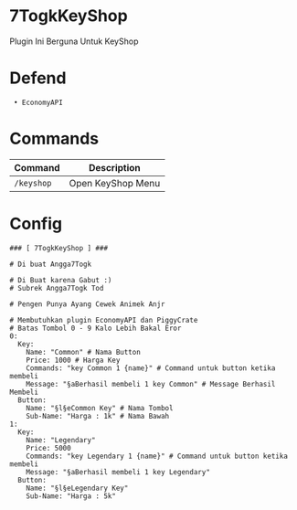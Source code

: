 # 7TogkKeyShop
Plugin Ini Berguna Untuk KeyShop

# Defend
```
 • EconomyAPI

```

# Commands
|**Command**|**Description**|
|-----------|---------------|
|`/keyshop`|Open KeyShop Menu|

# Config
```
### [ 7TogkKeyShop ] ###

# Di buat Angga7Togk

# Di Buat karena Gabut :)
# Subrek Angga7Togk Tod

# Pengen Punya Ayang Cewek Animek Anjr

# Membutuhkan plugin EconomyAPI dan PiggyCrate
# Batas Tombol 0 - 9 Kalo Lebih Bakal Eror
0:
  Key:
    Name: "Common" # Nama Button
    Price: 1000 # Harga Key
    Commands: "key Common 1 {name}" # Command untuk button ketika membeli
    Message: "§aBerhasil membeli 1 key Common" # Message Berhasil Membeli
  Button:
    Name: "§l§eCommon Key" # Nama Tombol
    Sub-Name: "Harga : 1k" # Nama Bawah 
1:
  Key:
    Name: "Legendary"
    Price: 5000
    Commands: "key Legendary 1 {name}" # Command untuk button ketika membeli
    Message: "§aBerhasil membeli 1 key Legendary"
  Button:
    Name: "§l§eLegendary Key"
    Sub-Name: "Harga : 5k"
```






